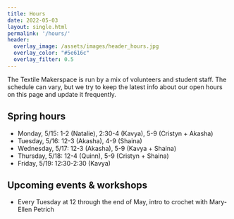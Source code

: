 ```yaml
---
title: Hours
date: 2022-05-03
layout: single.html
permalink: '/hours/'
header:
  overlay_image: /assets/images/header_hours.jpg
  overlay_color: "#5e616c"
  overlay_filter: 0.5
---
```


The Textile Makerspace is run by a mix of volunteers and student staff. The schedule can vary, but we try to keep the latest info about our open hours on this page and update it frequently.


## Spring hours

* Monday, 5/15: 1-2 (Natalie), 2:30-4 (Kavya), 5-9 (Cristyn + Akasha)
* Tuesday, 5/16: 12-3 (Akasha), 4-9 (Shaina)
* Wednesday, 5/17: 12-3 (Akasha), 5-9 (Kavya + Shaina)
* Thursday, 5/18: 12-4 (Quinn), 5-9 (Cristyn + Shaina)
* Friday, 5/19: 12:30-2:30 (Kavya) 


## Upcoming events & workshops
* Every Tuesday at 12 through the end of May, intro to crochet with Mary-Ellen Petrich